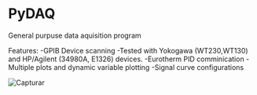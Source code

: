 # PyDAQ 
General purpuse data aquisition program

Features:
-GPIB Device scanning
-Tested with Yokogawa (WT230,WT130) and HP/Agilent (34980A, E1326) devices. 
-Eurotherm PID comminication 
-Multiple plots and dynamic variable plotting
-Signal curve configurations

![Capturar](https://user-images.githubusercontent.com/63216806/110214069-9e7ff900-7e81-11eb-8403-205ecfad196a.JPG)

